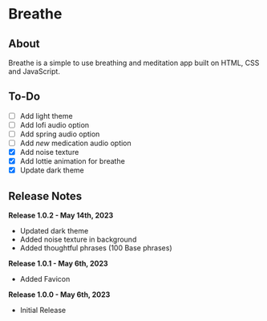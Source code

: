 # Breathe

## About
Breathe is a simple to use breathing and meditation app built on HTML, CSS and JavaScript.

## To-Do
- [ ] Add light theme
- [ ] Add lofi audio option
- [ ] Add spring audio option
- [ ] Add *new* medication audio option
- [X] Add noise texture
- [X] Add lottie animation for breathe
- [X] Update dark theme

## Release Notes
**Release 1.0.2 - May 14th, 2023**
- Updated dark theme
- Added noise texture in background
- Added thoughtful phrases (100 Base phrases)

**Release 1.0.1 - May 6th, 2023**
- Added Favicon

**Release 1.0.0 - May 6th, 2023**
- Initial Release




